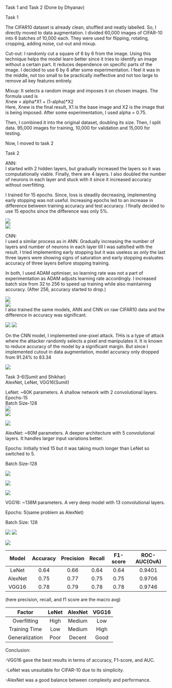 Task 1 and Task 2 (Done by Dhyanav)

Task 1

The CIFAR10 dataset is already clean, shuffled and neatly labelled. So, I directly moved to data augmentation. I divided 60,000 images of CIFAR-10 into 6 batches of 10,000 each. They were used for flipping, rotating, cropping, adding noise, cut-out and mixup.

Cut-out: I randomly cut a square of 6 by 6 from the image. Using this technique helps the model learn better since it tries to identify an image without a certain part. It reduces dependence on specific parts of the image. I decided to use 6 by 6 after some experimentation. I feel it was in the middle, not too small to be practically ineffective and not too large to remove all key features entirely.

Mixup: It selects a random image and imposes it on chosen images. The formula used is  
	Xnew \= alpha\*X1 \+ (1-alpha)\*X2  
Here, Xnew is the final result, X1 is the base image and X2 is the image that is being imposed. After some experimentation, I used alpha \= 0.75.

Then, I combined it into the original dataset, doubling its size. Then, I split data. 95,000 images for training, 10,000 for validation and 15,000 for testing.

Now, I moved to task 2

Task 2

ANN:  
I started with 2 hidden layers, but gradually increased the layers so it was computationally viable. Finally, there are 4 layers. I also doubled the number of neurons in each layer and stuck with it since it increased accuracy without overfitting.

I trained for 15 epochs. Since, loss is steadily decreasing, implementing early stopping was not useful. Increasing epochs led to an increase in difference between training accuracy and test accuracy. I finally decided to use 15 epochs since the difference was only 5%.

![](image1.png)  
![](image2.png) 

CNN:  
I used a similar process as in ANN. Gradually increasing the number of layers and number of neurons in each layer till I was satisfied with the result. I tried implementing early stopping but it was useless as only the last three layers were showing signs of saturation and early stopping evaluates accuracy of three layers before stopping training.

In both, I used ADAM optimiser, so learning rate was not a part of experimentation as ADAM adjusts learning rate accordingly. I increased batch size from 32 to 256 to speed up training while also maintaining accuracy. (After 256, accuracy started to drop.)

![](image3.png)  
![](image4.png)   
I also trained the same models, ANN and CNN on raw CIFAR10 data and the difference in accuracy was significant.

![](image5.png) 
![](image6.png) 

On the CNN model, I implemented one-pixel attack. THis is a type of attack where the attacker randomly selects a pixel and manipulates it. It is known to reduce accuracy of the model by a significant margin. But since I implemented cutout in data augmentation, model accuracy only dropped from 91.24% to 83.34

![](image7.png) 

Task 3-6(Sumit and Shikhar)  
AlexNet, LeNet, VGG16(Sumit)

LeNet: \~60K parameters. A shallow network with 2 convolutional layers.  
Epochs-15  
Batch Size-128  
![](image8.png)  
![](image9.png) 

![](image10.png) 

AlexNet: \~60M parameters. A deeper architecture with 5 convolutional layers. It handles larger input variations better.

Epochs: Initially tried 15 but it was taking much longer than LeNet so switched to 5\.

Batch Size-128

![](image11.png) 

![](image12.png) 

![](image13.png) 

VGG16: \~138M parameters. A very deep model with 13 convolutional layers. 

Epochs: 5(same problem as AlexNet)

Batch Size: 128

![](image14.png) 
![](image15.png) 

![](image16.png) 

| Model | Accuracy | Precision | Recall | F1-score | ROC-AUC(OvA) |
| :---: | :---: | :---: | :---: | :---: | :---: |
| LeNet | 0.64 | 0.66 | 0.64 | 0.64 | 0.9401 |
| AlexNet | 0.75 | 0.77 | 0.75 | 0.75 | 0.9706 |
| VGG16 | 0.78 | 0.79 | 0.78 | 0.78 | 0.9746 |

 (here precision, recall, and f1 score are the macro avg)

| Factor | LeNet | AlexNet | VGG16 |
| :---: | :---: | :---: | :---: |
| Overfitting | High | Medium | Low |
| Training Time | Low | Medium | High |
| Generalization | Poor | Decent | Good |

Conclusion:

\-VGG16 gave the best results in terms of accuracy, F1-score, and AUC.

\-LeNet was unsuitable for CIFAR-10 due to its simplicity.

\-AlexNet was a good balance between complexity and performance.
